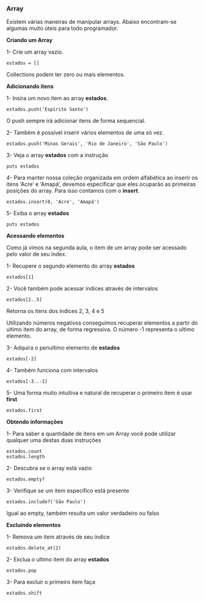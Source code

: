### **Array**

Existem várias maneiras de manipular arrays. Abaixo encontram-se algumas muito úteis para todo programador.

**Criando um Array**

1- Crie um array vazio.

```
estados = []
```

Collections podem ter zero ou mais elementos.

**Adicionando itens**

1- Insira um novo item ao array **estados**.

```
estados.push('Espírito Santo')
```

O push sempre irá adicionar itens de forma sequencial.

2- Também é possível inserir vários elementos de uma só vez.

```
estados.push('Minas Gerais', 'Rio de Janeiro', 'São Paulo')
```



3- Veja o array **estados** com a instrução

```
puts estados
```



4- Para manter nossa coleção organizada em ordem alfabética ao inserir os itens ‘Acre’ e ‘Amapá’, devemos especificar que eles ocuparão as primeiras posições do array. Para isso contamos com o **insert**.

```
estados.insert(0, 'Acre', 'Amapá')
```



5- Exiba o array **estados**

```
puts estados 
```

 

**Acessando elementos**

Como já vimos na segunda aula, o item de um array pode ser acessado pelo valor de seu index.

1- Recupere o segundo elemento do array **estados**

```
estados[1]
```



2- Você também pode acessar índices através de intervalos

```
estados[2..5]
```

Retorna os itens dos índices 2, 3, 4 e 5

 

Utilizando números negativos conseguimos recuperar elementos a partir do ultimo item do array, de forma regressiva. O número -1 representa o ultimo elemento.

3- Adquira o penultimo elemento de **estados**

```
estados[-2]
```



4- Também funciona com intervalos

```
estados[-3..-1]
```



5- Uma forma muito intuitiva e natural de recuperar o primeiro item é usar **first**

```
estados.first
```



**Obtendo informações**

1- Para saber a quantidade de itens em um Array você pode utilizar qualquer uma destas duas instruções

```
estados.count
estados.length
```



2- Descubra se o array está vazio

```
estados.empty?
```



3- Verifique se um item específico está presente

```
estados.include?('São Paulo')
```

Igual ao empty, também resulta um valor verdadeiro ou falso



**Excluindo elementos**

1- Remova um item através de seu índice

```
estados.delete_at(2)
```



2- Exclua o ultimo item do array **estados**

```
estados.pop
```



3- Para excluir o primeiro item faça

```
estados.shift
```

